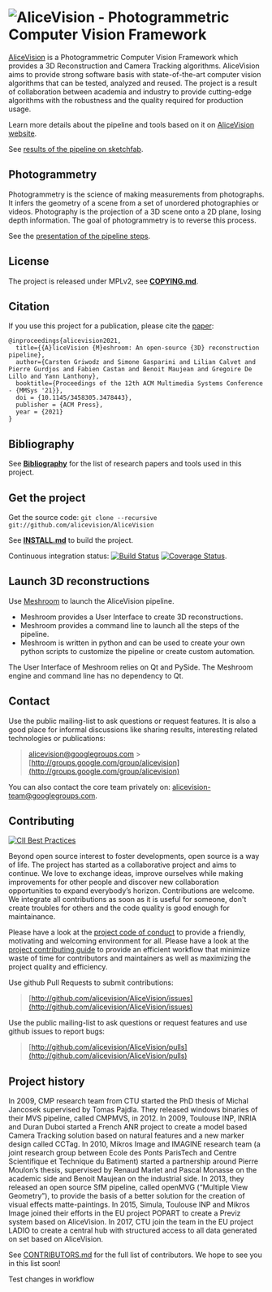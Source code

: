 # ![AliceVision - Photogrammetric Computer Vision Framework](https://github.com/alicevision/AliceVision/raw/develop/docs/logo/AliceVision_banner.png)

[AliceVision](http://alicevision.github.io) is a Photogrammetric Computer Vision Framework which provides a 3D Reconstruction and Camera Tracking algorithms.
AliceVision aims to provide strong software basis with state-of-the-art computer vision algorithms that can be tested, analyzed and reused.
The project is a result of collaboration between academia and industry to provide cutting-edge algorithms with the robustness and the quality required for production usage.

Learn more details about the pipeline and tools based on it on [AliceVision website](http://alicevision.github.io).

See [results of the pipeline on sketchfab](http://sketchfab.com/AliceVision).

## Photogrammetry

Photogrammetry is the science of making measurements from photographs.
It infers the geometry of a scene from a set of unordered photographies or videos.
Photography is the projection of a 3D scene onto a 2D plane, losing depth information.
The goal of photogrammetry is to reverse this process.

See the [presentation of the pipeline steps](http://alicevision.github.io/#photogrammetry).

## License

The project is released under MPLv2, see [**COPYING.md**](COPYING.md).

## Citation

If you use this project for a publication, please cite the [paper](https://hal.archives-ouvertes.fr/hal-03351139):

```
@inproceedings{alicevision2021,
  title={{A}liceVision {M}eshroom: An open-source {3D} reconstruction pipeline},
  author={Carsten Griwodz and Simone Gasparini and Lilian Calvet and Pierre Gurdjos and Fabien Castan and Benoit Maujean and Gregoire De Lillo and Yann Lanthony},
  booktitle={Proceedings of the 12th ACM Multimedia Systems Conference - {MMSys '21}},
  doi = {10.1145/3458305.3478443},
  publisher = {ACM Press},
  year = {2021}
}
```

## Bibliography

See [**Bibliography**](BIBLIOGRAPHY.md) for the list of research papers and tools used in this project.

## Get the project

Get the source code: `git clone --recursive git://github.com/alicevision/AliceVision`

See [**INSTALL.md**](INSTALL.md) to build the project.

Continuous integration status: [![Build Status](https://travis-ci.org/alicevision/AliceVision.png?branch=develop)](https://travis-ci.org/alicevision/AliceVision) [![Coverage Status](https://coveralls.io/repos/github/alicevision/AliceVision/badge.png?branch=develop)](https://coveralls.io/github/alicevision/AliceVision?branch=develop).

## Launch 3D reconstructions

Use [Meshroom](https://github.com/alicevision/meshroom) to launch the AliceVision pipeline.

- Meshroom provides a User Interface to create 3D reconstructions.
- Meshroom provides a command line to launch all the steps of the pipeline.
- Meshroom is written in python and can be used to create your own python scripts to customize the pipeline or create custom automation.

The User Interface of Meshroom relies on Qt and PySide. The Meshroom engine and command line has no dependency to Qt.

## Contact

Use the public mailing-list to ask questions or request features. It is also a good place for informal discussions like sharing results, interesting related technologies or publications:

> [alicevision@googlegroups.com](mailto:alicevision@googlegroups.com) > [http://groups.google.com/group/alicevision](http://groups.google.com/group/alicevision)

You can also contact the core team privately on: [alicevision-team@googlegroups.com](mailto:alicevision-team@googlegroups.com).

## Contributing

[![CII Best Practices](https://bestpractices.coreinfrastructure.org/projects/2995/badge)](https://bestpractices.coreinfrastructure.org/projects/2995)

Beyond open source interest to foster developments, open source is a way of life. The project has started as a collaborative project and aims to continue. We love to exchange ideas, improve ourselves while making improvements for other people and discover new collaboration opportunities to expand everybody’s horizon.
Contributions are welcome. We integrate all contributions as soon as it is useful for someone, don't create troubles for others and the code quality is good enough for maintainance.

Please have a look at the [project code of conduct](CODE_OF_CONDUCT.md) to provide a friendly, motivating and welcoming environment for all.
Please have a look at the [project contributing guide](CONTRIBUTING.md) to provide an efficient workflow that minimize waste of time for contributors and maintainers as well as maximizing the project quality and efficiency.

Use github Pull Requests to submit contributions:

> [http://github.com/alicevision/AliceVision/issues](http://github.com/alicevision/AliceVision/issues)

Use the public mailing-list to ask questions or request features and use github issues to report bugs:

> [http://github.com/alicevision/AliceVision/pulls](http://github.com/alicevision/AliceVision/pulls)

## Project history

In 2009, CMP research team from CTU started the PhD thesis of Michal Jancosek supervised by Tomas Pajdla. They released windows binaries of their MVS pipeline, called CMPMVS, in 2012.
In 2009, Toulouse INP, INRIA and Duran Duboi started a French ANR project to create a model based Camera Tracking solution based on natural features and a new marker design called CCTag.
In 2010, Mikros Image and IMAGINE research team (a joint research group between Ecole des Ponts ParisTech and Centre Scientifique et Technique du Batiment) started a partnership around Pierre Moulon’s thesis, supervised by Renaud Marlet and Pascal Monasse on the academic side and Benoit Maujean on the industrial side. In 2013, they released an open source SfM pipeline, called openMVG (“Multiple View Geometry”), to provide the basis of a better solution for the creation of visual effects matte-paintings.
In 2015, Simula, Toulouse INP and Mikros Image joined their efforts in the EU project POPART to create a Previz system based on AliceVision.
In 2017, CTU join the team in the EU project LADIO to create a central hub with structured access to all data generated on set based on AliceVision.

See [CONTRIBUTORS.md](CONTRIBUTORS.md) for the full list of contributors. We hope to see you in this list soon!

Test changes in workflow
